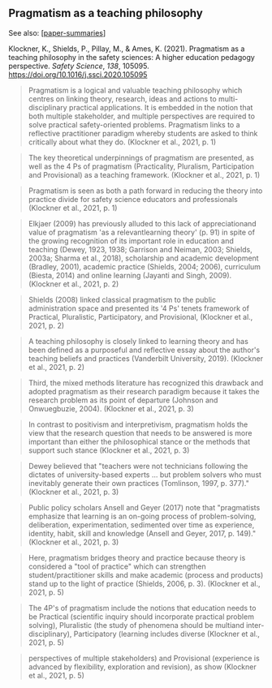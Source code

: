<!--
 Copyright (C) 2023 David Jones
 
 This file is part of memex.
 
 memex is free software: you can redistribute it and/or modify
 it under the terms of the GNU General Public License as published by
 the Free Software Foundation, either version 3 of the License, or
 (at your option) any later version.
 
 memex is distributed in the hope that it will be useful,
 but WITHOUT ANY WARRANTY; without even the implied warranty of
 MERCHANTABILITY or FITNESS FOR A PARTICULAR PURPOSE.  See the
 GNU General Public License for more details.
 
 You should have received a copy of the GNU General Public License
 along with memex.  If not, see <http://www.gnu.org/licenses/>.
-->

## Pragmatism as a teaching philosophy

See also: [[paper-summaries]]


Klockner, K., Shields, P., Pillay, M., & Ames, K. (2021). Pragmatism as a teaching philosophy in the safety sciences: A higher education pedagogy perspective. *Safety Science*, *138*, 105095. <https://doi.org/10.1016/j.ssci.2020.105095>

> Pragmatism is a logical and valuable teaching philosophy which centres on linking theory, research, ideas and actions to multi-disciplinary practical applications. It is embedded in the notion that both multiple stakeholder, and multiple perspectives are required to solve practical safety-oriented problems. Pragmatism links to a reflective practitioner paradigm whereby students are asked to think critically about what they do. (Klockner et al., 2021, p. 1)

> The key theoretical underpinnings of pragmatism are presented, as well as the 4 Ps of pragmatism (Practicality, Pluralism, Participation and Provisional) as a teaching framework. (Klockner et al., 2021, p. 1)

> Pragmatism is seen as both a path forward in reducing the theory into practice divide for safety science educators and professionals (Klockner et al., 2021, p. 1)

> Elkjaer (2009) has previously alluded to this lack of appreciationand value of pragmatism 'as a relevantlearning theory' (p. 91) in spite of the growing recognition of its important role in education and teaching (Dewey, 1923, 1938; Garrison and Neiman, 2003; Shields, 2003a; Sharma et al., 2018), scholarship and academic development (Bradley, 2001), academic practice (Shields, 2004; 2006), curriculum (Biesta, 2014) and online learning (Jayanti and Singh, 2009). (Klockner et al., 2021, p. 2)

> Shields (2008) linked classical pragmatism to the public administration space and presented its '4 Ps' tenets framework of Practical, Pluralistic, Participatory, and Provisional, (Klockner et al., 2021, p. 2)

> A teaching philosophy is closely linked to learning theory and has been defined as a purposeful and reflective essay about the author's teaching beliefs and practices (Vanderbilt University, 2019). (Klockner et al., 2021, p. 2)

> Third, the mixed methods literature has recognized this drawback and adopted pragmatism as their research paradigm because it takes the research problem as its point of departure (Johnson and Onwuegbuzie, 2004). (Klockner et al., 2021, p. 3)

> In contrast to positivism and interpretivism, pragmatism holds the view that the research question that needs to be answered is more important than either the philosophical stance or the methods that support such stance (Klockner et al., 2021, p. 3)

> Dewey believed that "teachers were not technicians following the dictates of university-based experts ... but problem solvers who must inevitably generate their own practices (Tomlinson, 1997, p. 377)." (Klockner et al., 2021, p. 3)

> Public policy scholars Ansell and Geyer (2017) note that "pragmatists emphasize that learning is an on-going process of problem-solving, deliberation, experimentation, sedimented over time as experience, identity, habit, skill and knowledge (Ansell and Geyer, 2017, p. 149)." (Klockner et al., 2021, p. 3)

> Here, pragmatism bridges theory and practice because theory is considered a "tool of practice" which can strengthen student/practitioner skills and make academic (process and products) stand up to the light of practice (Shields, 2006, p. 3). (Klockner et al., 2021, p. 5)

> The 4P's of pragmatism include the notions that education needs to be Practical (scientific inquiry should incorporate practical problem solving), Pluralistic (the study of phenomena should be multiand inter- disciplinary), Participatory (learning includes diverse (Klockner et al., 2021, p. 5)

> perspectives of multiple stakeholders) and Provisional (experience is advanced by flexibility, exploration and revision), as show (Klockner et al., 2021, p. 5)


[//begin]: # "Autogenerated link references for markdown compatibility"
[paper-summaries]: paper-summaries "Paper Summaries"
[//end]: # "Autogenerated link references"